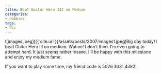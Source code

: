 ```yaml
---
title: Beat Guitar Hero III on Medium
categories:
- Hobbies
tags:
- Wii
---
```


![images.jpeg]({{ site.url }}/assets/posts/2007/images1.jpeg)Big day today! I beat Guitar Hero III on medium. Wahoo!
I don't think I'm even going to attempt hard. It just seems rather insane. I'll be happy with this milestone and enjoy my medium fame.

If you want to play some time, my friend code is 5026 3031 4382.
